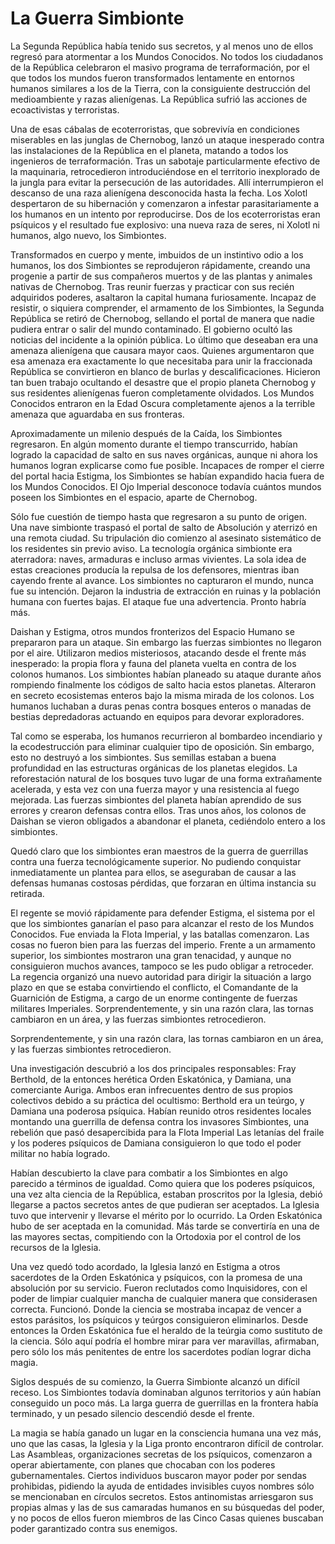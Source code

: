 # La Guerra Simbionte

La Segunda República había tenido sus secretos, y al menos uno de ellos regresó para atormentar a los Mundos Conocidos. No todos los ciudadanos de la República celebraron el masivo programa de terraformación, por el que todos los mundos fueron transformados lentamente en entornos humanos similares a los de la Tierra, con la consiguiente destrucción del medioambiente y razas alienígenas. La República sufrió las acciones de ecoactivistas y terroristas.

Una de esas cábalas de ecoterroristas, que sobrevivía en condiciones miserables en las junglas de Chernobog, lanzó un ataque inesperado contra las instalaciones de la República en el planeta, matando a todos los ingenieros de terraformación. Tras un sabotaje particularmente efectivo de la maquinaria, retrocedieron introduciéndose en el territorio inexplorado de la jungla para evitar la persecución de las autoridades. Allí interrumpieron el descanso de una raza alienígena desconocida hasta la fecha. Los Xolotl despertaron de su hibernación y comenzaron a infestar parasitariamente a los humanos en un intento por reproducirse. Dos de los ecoterroristas eran psíquicos y el resultado fue explosivo: una nueva raza de seres, ni Xolotl ni humanos, algo nuevo, los Simbiontes.

Transformados en cuerpo y mente, imbuidos de un instintivo odio a los humanos, los dos Simbiontes se reprodujeron rápidamente, creando una progenie a partir de sus compañeros muertos y de las plantas y animales nativas de Chernobog. Tras reunir fuerzas y practicar con sus recién adquiridos poderes, asaltaron la capital humana furiosamente. Incapaz de resistir, o siquiera comprender, el armamento de los Simbiontes, la Segunda República se retiró de Chernobog, sellando el portal de manera que nadie pudiera entrar o salir del mundo contaminado. El gobierno ocultó las noticias del incidente a la opinión pública. Lo último que deseaban era una amenaza alienígena que causara mayor caos. Quienes argumentaron que esa amenaza era exactamente lo que necesitaba para unir la fraccionada República se convirtieron en blanco de burlas y descalificaciones. Hicieron tan buen trabajo ocultando el desastre que el propio planeta Chernobog y sus residentes alienígenas fueron completamente olvidados. Los Mundos Conocidos entraron en la Edad Oscura completamente ajenos a la terrible amenaza que aguardaba en sus fronteras.

Aproximadamente un milenio después de la Caída, los Simbiontes regresaron. En algún momento durante el tiempo transcurrido, habían logrado la capacidad de salto en sus naves orgánicas, aunque ni ahora los humanos logran explicarse como fue posible. Incapaces de romper el cierre del portal hacia Estigma, los Simbiontes se habían expandido hacia fuera de los Mundos Conocidos. El Ojo Imperial desconoce todavía cuántos mundos poseen los Simbiontes en el espacio, aparte de Chernobog.

Sólo fue cuestión de tiempo hasta que regresaron a su punto de origen. Una nave simbionte traspasó el portal de salto de Absolución y aterrizó en una remota ciudad. Su tripulación dio comienzo al asesinato sistemático de los residentes sin previo aviso. La tecnología orgánica simbionte era aterradora: naves, armaduras e incluso armas vivientes. La sola idea de estas creaciones producía la repulsa de los defensores, mientras iban cayendo frente al avance. Los simbiontes no capturaron el mundo, nunca fue su intención. Dejaron la industria de extracción en ruinas y la población humana con fuertes bajas. El ataque fue una advertencia. Pronto habría más.

Daishan y Estigma, otros mundos fronterizos del Espacio Humano se prepararon para un ataque. Sin embargo las fuerzas simbiontes no llegaron por el aire. Utilizaron medios misteriosos, atacando desde el frente más inesperado: la propia flora y fauna del planeta vuelta en contra de los colonos humanos. Los simbiontes habían planeado su ataque durante años rompiendo finalmente los códigos de salto hacia estos planetas. Alteraron en secreto ecosistemas enteros bajo la misma mirada de los colonos. Los humanos luchaban a duras penas contra bosques enteros o manadas de bestias depredadoras actuando en equipos para devorar exploradores.

Tal como se esperaba, los humanos recurrieron al bombardeo incendiario y la ecodestrucción para eliminar cualquier tipo de oposición. Sin embargo, esto no destruyó a los simbiontes. Sus semillas estaban a buena profundidad en las estructuras orgánicas de los planetas elegidos. La reforestación natural de los bosques tuvo lugar de una forma extrañamente acelerada, y esta vez con una fuerza mayor y una resistencia al fuego mejorada. Las fuerzas simbiontes del planeta habían aprendido de sus errores y crearon defensas contra ellos. Tras unos años, los colonos de Daishan se vieron obligados a abandonar el planeta, cediéndolo entero a los simbiontes.

Quedó claro que los simbiontes eran maestros de la guerra de guerrillas contra una fuerza tecnológicamente superior. No pudiendo conquistar inmediatamente un plantea para ellos, se aseguraban de causar a las defensas humanas costosas pérdidas, que forzaran en última instancia su retirada.

El regente se movió rápidamente para defender Estigma, el sistema por el que los simbiontes ganarían el paso para alcanzar el resto de los Mundos Conocidos. Fue enviada la Flota Imperial, y las batallas comenzaron. Las cosas no fueron bien para las fuerzas del imperio. Frente a un armamento superior, los simbiontes mostraron una gran tenacidad, y aunque no consiguieron muchos avances, tampoco se les pudo obligar a retroceder. La regencia organizó una nuevo autoridad para dirigir la situación a largo plazo en que se estaba convirtiendo el conflicto, el Comandante de la Guarnición de Estigma, a cargo de un enorme contingente de fuerzas militares Imperiales. Sorprendentemente, y sin una razón clara, las tornas cambiaron en un área, y las fuerzas simbiontes retrocedieron.

Sorprendentemente, y sin una razón clara, las tornas cambiaron en un área, y las fuerzas simbiontes retrocedieron.

Una investigación descubrió a los dos principales responsables: Fray Berthold, de la entonces herética Orden Eskatónica, y Damiana, una comerciante Auriga. Ambos eran infrecuentes dentro de sus propios colectivos debido a su práctica del ocultismo: Berthold era un teúrgo, y Damiana una poderosa psíquica. Habían reunido otros residentes locales montando una guerrilla de defensa contra los invasores Simbiontes, una rebelión que pasó desapercibida para la Flota Imperial Las letanías del fraile y los poderes psíquicos de Damiana consiguieron lo que todo el poder militar no había logrado.

Habían descubierto la clave para combatir a los Simbiontes en algo parecido a términos de igualdad. Como quiera que los poderes psíquicos, una vez alta ciencia de la República, estaban proscritos por la Iglesia, debió llegarse a pactos secretos antes de que pudieran ser aceptados. La Iglesia tuvo que intervenir y llevarse el mérito por lo ocurrido. La Orden Eskatónica hubo de ser aceptada en la comunidad. Más tarde se convertiría en una de las mayores sectas, compitiendo con la Ortodoxia por el control de los recursos de la Iglesia.

Una vez quedó todo acordado, la Iglesia lanzó en Estigma a otros sacerdotes de la Orden Eskatónica y psíquicos, con la promesa de una absolución por su servicio. Fueron reclutados como Inquisidores, con el poder de limpiar cualquier mancha de cualquier manera que considerasen correcta. Funcionó. Donde la ciencia se mostraba incapaz de vencer a estos parásitos, los psíquicos y teúrgos consiguieron eliminarlos. Desde entonces la Orden Eskatónica fue el heraldo de la teúrgia como sustituto de la ciencia. Sólo aquí podría el hombre mirar para ver maravillas, afirmaban, pero sólo los más penitentes de entre los sacerdotes podían lograr dicha magia.

Siglos después de su comienzo, la Guerra Simbionte alcanzó un difícil receso. Los Simbiontes todavía dominaban algunos territorios y aún habían conseguido un poco más. La larga guerra de guerrillas en la frontera había terminado, y un pesado silencio descendió desde el frente.

La magia se había ganado un lugar en la consciencia humana una vez más, uno que las casas, la Iglesia y la Liga pronto encontraron difícil de controlar. Las Asambleas, organizaciones secretas de los psíquicos, comenzaron a operar abiertamente, con planes que chocaban con los poderes gubernamentales. Ciertos individuos buscaron mayor poder por sendas prohibidas, pidiendo la ayuda de entidades invisibles cuyos nombres sólo se mencionaban en círculos secretos. Estos antinomistas arriesgaron sus propias almas y las de sus camaradas humanos en su búsquedas del poder, y no pocos de ellos fueron miembros de las Cinco Casas quienes buscaban poder garantizado contra sus enemigos.
